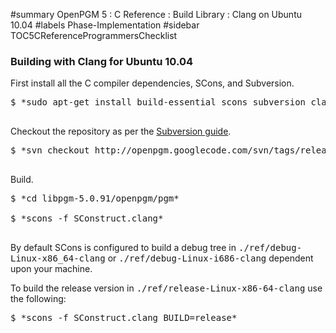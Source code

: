 ﻿#summary OpenPGM 5 : C Reference : Build Library : Clang on Ubuntu 10.04
#labels Phase-Implementation
#sidebar TOC5CReferenceProgrammersChecklist
### Building with Clang for Ubuntu 10.04 ###
First install all the C compiler dependencies, SCons, and Subversion.
<pre>
$ *sudo apt-get install build-essential scons subversion clang*<br>
</pre>
Checkout the repository as per the [Subversion guide](http://code.google.com/p/openpgm/source/checkout).
<pre>
$ *svn checkout http://openpgm.googlecode.com/svn/tags/release-5-0-91 libpgm-5.0.91 *<br>
</pre>
Build.
<pre>
$ *cd libpgm-5.0.91/openpgm/pgm*<br>
$ *scons -f SConstruct.clang*<br>
</pre>
By default SCons is configured to build a debug tree in <tt>./ref/debug-Linux-x86_64-clang</tt> or <tt>./ref/debug-Linux-i686-clang</tt> dependent upon your machine.

To build the release version in <tt>./ref/release-Linux-x86-64-clang</tt> use the following:
<pre>
$ *scons -f SConstruct.clang BUILD=release*<br>
</pre>